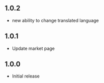 ## 1.0.2
- new ability to change translated language 
## 1.0.1
- Update market page 
## 1.0.0
- Initial release